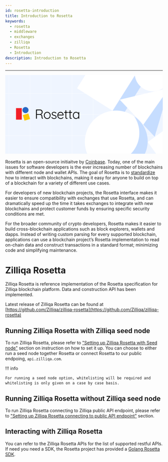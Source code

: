 ```yaml
---
id: rosetta-introduction
title: Introduction to Rosetta
keywords:
  - rosetta
  - middleware
  - exchanges
  - zilliqa
  - Rosetta
  - Introduction
description: Introduction to Rosetta
---
```


---

!["Network sharding"](/assets/img/exchanges/rosetta.png)

Rosetta is an open-source initiaitve by
[Coinbase](https://blog.coinbase.com/introducing-rosetta-build-once-integrate-your-blockchain-everywhere-9b97d284f5b9).
Today, one of the main issues for software developers is the ever increasing
number of blockchains with different node and wallet APIs. The goal of Rosetta
is to [standardize](https://github.com/coinbase/rosetta-specifications) how to
interact with blockchains, making it easy for anyone to build on top of a
blockchain for a variety of different use cases.

For developers of new blockchain projects, the Rosetta interface makes it easier
to ensure compatibility with exchanges that use Rosetta, and can dramatically
speed up the time it takes exchanges to integrate with new blockchains and
protect customer funds by ensuring specific security conditions are met.

For the broader community of crypto developers, Rosetta makes it easier to build
cross-blockchain applications such as block explorers, wallets and dapps.
Instead of writing custom parsing for every supported blockchain, applications
can use a blockchain project’s Rosetta implementation to read on-chain data and
construct transactions in a standard format; minimizing code and simplifying
maintenance.

# Zilliqa Rosetta

Zilliqa Rosetta is reference implementation of the Rosetta specification for
Zilliqa blockchain platform. Data and construction API has been implemented.

Latest release of Zilliqa Rosetta can be found at
[https://github.com/Zilliqa/zilliqa-rosetta](https://github.com/Zilliqa/zilliqa-rosetta)

## Running Zilliqa Rosetta with Zilliqa seed node

To run Zilliqa Rosetta, please refer to
["Setting up Zilliqa Rosetta with Seed node"](/exchanges/rosetta-setting-up-seed-node)
section on instruction on how to set it up. You can choose to either run a seed
node together Rosetta or connect Rosetta to our public endpoing,
`api.zilliqa.com`.

!!! info

    For running a seed node option, whitelisting will be required and whitelisting is only given on a case by case basis.

## Running Zilliqa Rosetta without Zilliqa seed node

To run Zilliqa Rosetta connecting to Zilliqa public API endpoint, please refer
to
["Setting up Zilliqa Rosetta connecting to public API endpoint"](/exchanges/rosetta-setting-up-no-seed-node)
section.

## Interacting with Zilliqa Rosetta

You can refer to the Zilliqa Rosetta APIs for the list of supported restful
APIs. If need you need a SDK, the Rosetta project has provided a
[Golang Rosetta SDK](https://github.com/coinbase/rosetta-sdk-go).
